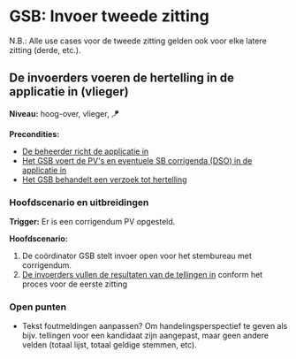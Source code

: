 # GSB: Invoer tweede zitting

N.B.: Alle use cases voor de tweede zitting gelden ook voor elke latere zitting (derde, etc.).

## De invoerders voeren de hertelling in de applicatie in (vlieger)

__Niveau:__ hoog-over, vlieger, 🪁

__Precondities:__

- [De beheerder richt de applicatie in](./beheerder.md#de-beheerder-richt-de-applicatie-in-wolk)
- [Het GSB voert de PV's en eventuele SB corrigenda (DSO) in de applicatie in](./gsb-invoer-eerste-zitting.md#het-gsb-voert-de-pvs-en-eventuele-sb-corrigenda-dso-in-de-applicatie-in-vlieger)
- [Het GSB behandelt een verzoek tot hertelling](./gsb-tweede-zitting.md#het-gsb-behandelt-een-verzoek-tot-onderzoekhertelling-vlieger)

### Hoofdscenario en uitbreidingen

__Trigger:__ Er is een corrigendum PV opgesteld.

__Hoofdscenario:__  

1. De coördinator GSB stelt invoer open voor het stembureau met corrigendum.
2. [De invoerders vullen de resultaten van de tellingen in](./gsb-invoer-eerste-zitting.md#de-invoerders-vullen-de-resultaten-van-de-tellingen-in-vlieger) conform het proces voor de eerste zitting

### Open punten

- Tekst foutmeldingen aanpassen? Om handelingsperspectief te geven als bijv. tellingen voor een kandidaat zijn aangepast, maar geen andere velden (totaal lijst, totaal geldige stemmen, etc).
